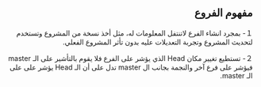 <div dir = "rtl">



## مفهوم الفروع

１- بمجرد انشاء الفرع لاتنتفل المعلومات له، مثل أخذ نسخة من المشروع وتستخدم لتحديث المشروع وتجربة التعديلات عليه بدون تأثر المشروع الفعلي.

２- تستطيع تغيير مكان Head الذي يؤشر على الفرع فلا يقوم بالتأشير على الـ master  فيؤشر على فرع آخر  والنجمة بجانب ال master تدل على أن الـ Head يؤشر على على الـ master.
</div>
